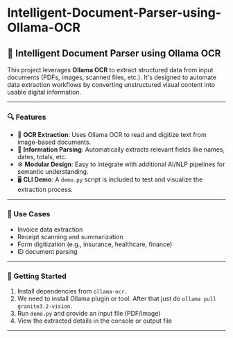 # Intelligent-Document-Parser-using-Ollama-OCR

## 🧾 Intelligent Document Parser using Ollama OCR

This project leverages **Ollama OCR** to extract structured data from input documents (PDFs, images, scanned files, etc.). It's designed to automate data extraction workflows by converting unstructured visual content into usable digital information.

---

### 🔍 Features
- 📄 **OCR Extraction**: Uses Ollama OCR to read and digitize text from image-based documents.
- 🧠 **Information Parsing**: Automatically extracts relevant fields like names, dates, totals, etc.
- ⚙️ **Modular Design**: Easy to integrate with additional AI/NLP pipelines for semantic understanding.
- 🖥️ **CLI Demo**: A `demo.py` script is included to test and visualize the extraction process.

---

### 💼 Use Cases
- Invoice data extraction  
- Receipt scanning and summarization  
- Form digitization (e.g., insurance, healthcare, finance)  
- ID document parsing

---

### 🚀 Getting Started
1. Install dependencies from `ollama-ocr`.
2. We need to install Ollama plugin or tool. After that just do `ollama pull granite3.2-vision`.
3. Run `demo.py` and provide an input file (PDF/image)
4. View the extracted details in the console or output file

---

